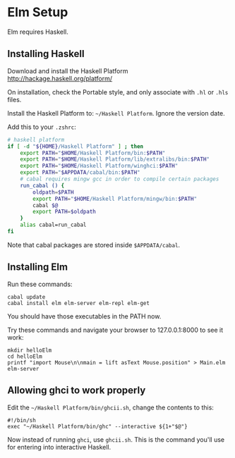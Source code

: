 Elm Setup
=========

Elm requires Haskell.

Installing Haskell
------------------

Download and install the Haskell Platform http://hackage.haskell.org/platform/

On installation, check the Portable style, and only associate with `.hl` or `.hls` files.

Install the Haskell Platform to: `~/Haskell Platform`. Ignore the version date.

Add this to your `.zshrc`:

```zsh
# haskell platform
if [ -d "${HOME}/Haskell Platform" ] ; then
    export PATH="$HOME/Haskell Platform/bin:$PATH"
    export PATH="$HOME/Haskell Platform/lib/extralibs/bin:$PATH"
    export PATH="$HOME/Haskell Platform/winghci:$PATH"
    export PATH="$APPDATA/cabal/bin:$PATH"
    # cabal requires mingw gcc in order to compile certain packages
    run_cabal () {
        oldpath=$PATH
        export PATH="$HOME/Haskell Platform/mingw/bin:$PATH"
        cabal $@
        export PATH=$oldpath
    }
    alias cabal=run_cabal
fi
```

Note that cabal packages are stored inside `$APPDATA/cabal`.

Installing Elm
--------------

Run these commands:

```
cabal update
cabal install elm elm-server elm-repl elm-get
```

You should have those executables in the PATH now.

Try these commands and navigate your browser to 127.0.0.1:8000 to see it work:

```
mkdir helloElm
cd helloElm
printf "import Mouse\n\nmain = lift asText Mouse.position" > Main.elm
elm-server
```

Allowing ghci to work properly
------------------------------

Edit the `~/Haskell Platform/bin/ghcii.sh`, change the contents to this:

```
#!/bin/sh
exec "~/Haskell Platform/bin/ghc" --interactive ${1+"$@"}
```

Now instead of running `ghci`, use `ghcii.sh`. This is the command you'll use for entering into interactive Haskell.